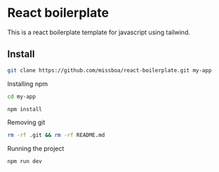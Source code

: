 # React boilerplate

This is a react boilerplate template for javascript using tailwind.

## Install

```bash
git clone https://github.com/missboa/react-boilerplate.git my-app
```

Installing npm

```bash
cd my-app
```

```bash
npm install
```

Removing git

```bash
rm -rf .git && rm -rf README.md
```

Running the project

```bash
npm run dev
```
